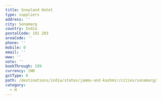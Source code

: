 ```yaml
---
title: Snowland Hotel
type: suppliers
address: ''
city: Sonamarg
country: India
postalCode: 191 203
areaCode: ''
phone: ''
mobile: 0
email: ''
www: ''
note: ''
bookThrough: 199
currency: INR
gstType: 0
path: /destinations/india/states/jammu-and-kashmir/cities/sonamarg/
category:
  - H
---
```


